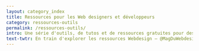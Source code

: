 ```yaml
---
layout: category_index
title: Ressources pour les Web designers et développeurs
category: ressources-outils
permalink: /ressources-outils/
intro: Une série d'outils, de tutos et de ressources gratuites pour designer vos prochaines apps.
text-twtr: En train d'explorer les ressources Webdesign — @MagDuWebdesign
---
```

